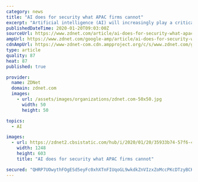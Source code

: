 ```yaml
---
category: news
title: "AI does for security what APAC firms cannot"
excerpt: "Artificial intelligence (AI) will increasingly play a critical role in helping Asia-Pacific businesses cope with a fast-evolving threat landscape as well as an attack surface that is fast expanding amidst a hyperconnected environment. Organisations today face several key issues brought on by the adoption of cloud, Internet of Things (IoT ..."
publishedDateTime: 2020-01-20T09:03:00Z
sourceUrl: https://www.zdnet.com/article/ai-does-for-security-what-apac-firms-cannot/
ampUrl: https://www.zdnet.com/google-amp/article/ai-does-for-security-what-apac-firms-cannot/
cdnAmpUrl: https://www-zdnet-com.cdn.ampproject.org/c/s/www.zdnet.com/google-amp/article/ai-does-for-security-what-apac-firms-cannot/
type: article
quality: 87
heat: 87
published: true

provider:
  name: ZDNet
  domain: zdnet.com
  images:
    - url: /assets/images/organizations/zdnet.com-50x50.jpg
      width: 50
      height: 50

topics:
  - AI

images:
  - url: https://zdnet2.cbsistatic.com/hub/i/2020/01/20/35933b74-57f6-49a4-9041-95b10c5f94b6/screenshot-2020-01-20-19-59-59.png
    width: 1248
    height: 603
    title: "AI does for security what APAC firms cannot"

secured: "QHRP7UOwythFOgESd5eyFc0xhXTnFIUqoGL9wkdkZnVIzxZoMccPKcDTzyBCKp8GpTaZQYzZUoSTqqX9oA1LUyZb57g/qC6hLZeTLYw2lCFsFnT5gFxyxARmh2/F0JG+7mJ6KUTGXAI5HvuNGYZbQLD/5D9dxp9mwH+bVX9flzn/GOpzyH+qjs7ToJZQzsb4fn4kbkWqaPNG5tLY8k0cd3aQiQVhetg0QifBAGQW95DaWkmsh9FjJwOwsNQrO6lKM45YB5ctZsNzHx1u2wtSLTZWUbWMpToSDWKskDLl1bdQKwpaHK1vpKCSDUw9bJO9Nqt+7ZKJ+rq4MyADiXcgif/Zhl4zSRbnnvShl9KD0kdpdNJsw8K1Z0zCF+nbOAsbxwpxtItFyV25jsGIL6+SzP9nPGjaDYynwWF36shRmE3wdrv9boJlhmPBRfs0NmRz6qaTIGGvuqyLgX7Obx76+A==;ZnVDPsv6T6nYc3/xJ6HxQA=="
---
```


